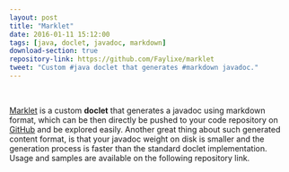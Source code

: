 ```yaml
---
layout: post
title: "Marklet"
date: 2016-01-11 15:12:00
tags: [java, doclet, javadoc, markdown]
download-section: true
repository-link: https://github.com/Faylixe/marklet
tweet: "Custom #java doclet that generates #markdown javadoc."
---
```


<br>

[Marklet](https://github.com/Faylixe/marklet) is a custom **doclet** that
generates a javadoc using markdown format, which can be then directly be pushed
to your code repository on [GitHub](https://github.com) and be explored easily.
Another great thing about such generated content format, is that your javadoc
weight on disk is smaller and the generation process is faster than the standard
doclet implementation. Usage and samples are available on the following
repository link.
